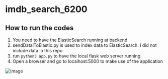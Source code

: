 # imdb_search_6200

## How to run the codes
1. You need to have the ElasticSearch running at backend
2. sendDatalToElastic.py is used to index data to ElasticSearch. I did not include data in this repo
3. run `python3 app.py` to have the local flask web server running
4. Open a browser and go to localhost:5000 to make use of the application

![image](https://user-images.githubusercontent.com/26225083/217639817-eda22777-97f0-4db3-8161-1e66246f2209.png)
